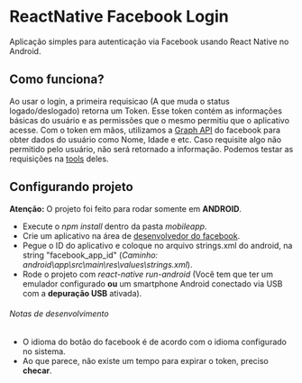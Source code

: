 # ReactNative Facebook Login
Aplicação simples para autenticação via Facebook usando React Native no Android.

## Como funciona?
Ao usar o login, a primeira requisicao (A que muda o status logado/deslogado) retorna um Token. Esse token contém as informações básicas do usuário e as permissões que o mesmo permitiu que o aplicativo acesse.
Com o token em mãos, utilizamos a [Graph API](https://developers.facebook.com/docs/graph-api/) do facebook para obter dados do usuário como Nome, Idade e etc. Caso requisite algo não permitido pelo usuário, não será retornado a informação. Podemos testar as requisições na [tools](https://developers.facebook.com/tools/explorer) deles.

## Configurando projeto
**Atenção:** O projeto foi feito para rodar somente em **ANDROID**.

- Execute o *npm install* dentro da pasta *mobileapp*.
- Crie um aplicativo na área de [desenvolvedor do facebook](https://developers.facebook.com/apps/).
- Pegue o ID do aplicativo e coloque no arquivo strings.xml do android, na string "facebook_app_id" (*Caminho: android\app\src\main\res\values\strings.xml*).
- Rode o projeto com *react-native run-android* (Você tem que ter um emulador configurado **ou** um smartphone Android conectado via USB com a **depuração USB** ativada).

###### Notas de desenvolvimento
- O idioma do botão do facebook é de acordo com o idioma configurado no sistema.
- Ao que parece, não existe um tempo para expirar o token, preciso **checar**.
